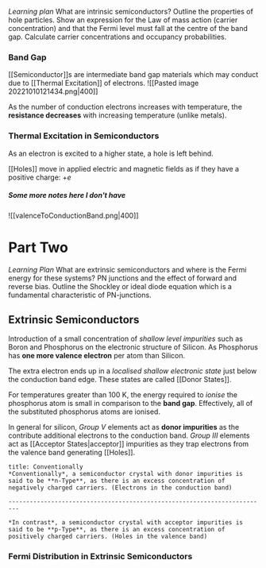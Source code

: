 *Learning plan*
What are intrinsic semiconductors? 
Outline the properties of hole particles. 
Show an expression for the Law of mass action (carrier concentration) and that the Fermi level must fall at the centre of the band gap. 
Calculate carrier concentrations and occupancy probabilities.

### Band Gap
[[Semiconductor]]s are intermediate band gap materials which may conduct due to [[Thermal Excitation]] of electrons.
![[Pasted image 20221010121434.png|400]]

As the number of conduction electrons increases with temperature, the **resistance decreases** with increasing temperature (unlike metals).

### Thermal Excitation in Semiconductors
As an electron is excited to a higher state, a hole is left behind.

[[Holes]] move in applied electric and magnetic fields as if they have a positive charge: $+e$

##### Some more notes here I don't have

![[valenceToConductionBand.png|400]]


# Part Two
*Learning Plan*
What are extrinsic semiconductors and where is the Fermi energy for these systems?
PN junctions and the effect of forward and reverse bias.
Outline the Shockley or ideal diode equation which is a fundamental characteristic of PN-junctions.

## Extrinsic Semiconductors
Introduction of a small concentration of *shallow level impurities* such as Boron and Phosphorus on the electronic structure of Silicon. As Phosphorus has **one more valence electron** per atom than Silicon.

The extra electron ends up in a *localised shallow electronic state* just below the conduction band edge. These states are called [[Donor States]].

For temperatures greater than 100 K, the energy required to *ionise* the phosphorus atom is small in comparison to the **band gap**. Effectively, all of the substituted phosphorus atoms are ionised.

In general for silicon, *Group V* elements act as **donor impurities** as the contribute additional electrons to the conduction band.
*Group III* elements act as [[Acceptor States|acceptor]] impurities as they trap electrons from the valence band generating [[Holes]].

```ad-note
title: Conventionally
*Conventionally*, a semiconductor crystal with donor impurities is said to be **n-Type**, as there is an excess concentration of negatively charged carriers. (Electrons in the conduction band)

-------------------------------------------------------------------------

*In contrast*, a semiconductor crystal with acceptor impurities is said to be **p-Type**, as there is an excess concentration of positively charged carriers. (Holes in the valence band)
```

### Fermi Distribution in Extrinsic Semiconductors
